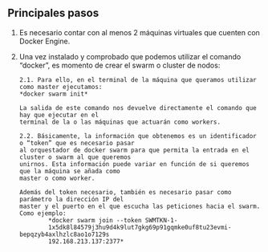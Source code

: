## Principales pasos

1. Es necesario contar con al menos 2 máquinas virtuales que cuenten con Docker Engine.

2. Una vez instalado y comprobado que podemos utilizar el comando “docker”, es momento de crear el
swarm o cluster de nodos:

       2.1. Para ello, en el terminal de la máquina que queramos utilizar como master ejecutamos:
       *docker swarm init*

       La salida de este comando nos devuelve directamente el comando que hay que ejecutar en el
       terminal de la o las máquinas que actuarán como workers. 

       2.2. Básicamente, la información que obtenemos es un identificador o “token” que es necesario pasar 
       al orquestador de docker swarm para que permita la entrada en el cluster o swarm al que queremos 
       unirnos. Esta información puede variar en función de si queremos que la máquina se añada como
       master o como worker.

       Además del token necesario, también es necesario pasar como parámetro la dirección IP del
       master y el puerto en el que escucha las peticiones hacia el swarm. Como ejemplo:
               *docker swarm join --token SWMTKN-1-
               1x5dk8l84579j3hu9d4k9lut7gkg69p91gqmke0uf8tu23evmi-bepqzyb4axlhzlc8ao1o7129s
               192.168.213.137:2377*
